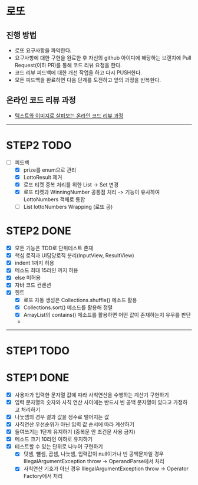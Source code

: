 # 로또
## 진행 방법
* 로또 요구사항을 파악한다.
* 요구사항에 대한 구현을 완료한 후 자신의 github 아이디에 해당하는 브랜치에 Pull Request(이하 PR)를 통해 코드 리뷰 요청을 한다.
* 코드 리뷰 피드백에 대한 개선 작업을 하고 다시 PUSH한다.
* 모든 피드백을 완료하면 다음 단계를 도전하고 앞의 과정을 반복한다.

## 온라인 코드 리뷰 과정
* [텍스트와 이미지로 살펴보는 온라인 코드 리뷰 과정](https://github.com/next-step/nextstep-docs/tree/master/codereview)

---
# STEP2 TODO
- [ ] 피드백
  - [x] prize를 enum으로 관리
  - [x] LottoResult 제거
  - [x] 로또 티켓 중복 처리를 위한 List -> Set 변경
  - [x] 로또 티켓과 WinningNumber 공통점 처리 -> 기능이 유사하여 LottoNumbers 객체로 통합
  - [ ] List<LottoNumber> lottoNumbers Wrapping (로또 공)
# STEP2 DONE
- [x] 모든 기능은 TDD로 단위테스트 존재
- [x] 핵심 로직과 UI담당로직 분리(InputView, ResultView)
- [x] indent 1까지 허용
- [x] 메소드 최대 15라인 까지 허용
- [x] else 미허용
- [x] 자바 코드 컨벤션
- [x] 힌트
  - [x] 로또 자동 생성은 Collections.shuffle() 메소드 활용
  - [x] Collections.sort() 메소드를 활용해 정렬
  - [x] ArrayList의 contains() 메소드를 활용하면 어떤 값이 존재하는지 유무를 판단
  - 
---
# STEP1 TODO
# STEP1 DONE
- [x] 사용자가 입력한 문자열 값에 따라 사칙연산을 수행하는 계산기 구현하기
- [x] 입력 문자열의 숫자와 사칙 연산 사이에는 반드시 빈 공백 문자열이 있다고 가정하고 처리하기
- [x] 나눗셈의 경우 결과 값을 정수로 떨어지는 값
- [x] 사칙연산 우선순위가 아닌 입력 값 순서에 따라 계산하기
- [x] 들여쓰기는 1단계 유지하기 (중복문 안 조건문 사용 금지)
- [x] 메소드 크기 10라인 이하로 유지하기
- [x] 테스트할 수 있는 단위로 나누어 구현하기
  - [x] 덧셈, 뺼셈, 곱셈, 나눗셈, 입력값이 null이거나 빈 공백문자일 경우 IllegalArgumentException throw -> OperandParse에서 처리
  - [x] 사칙연산 기호가 아닌 경우  IllegalArgumentException throw -> Operator Factory에서 처리 
